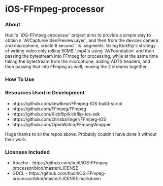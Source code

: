 # iOS-FFmpeg-processor

<h3>About</h3>
Hudl's `iOS-FFmpeg-processor` project aims to provide a simple way to obtain a `AVCaptureVideoPreviewLayer`, and then from the devices camera and microphone, create 8 second `.ts` segments.
Using Kickflip's strategy of writing video only rolling 50MB `.mp4`s using `AVFoundation` and then passing the bytestream into FFmpeg for processing, while at the same time taking the bytestream from the microphone, adding ADTS headers, and then passing that into FFmpeg as well, muxing the 2 streams together.

<h3>How To Use</h3>

<h3>Resources Used in Development</h3>
<ul>
<li>https://github.com/kewlbear/FFmpeg-iOS-build-script</li>
<li>https://github.com/FFmpeg/FFmpeg</li>
<li>https://github.com/Kickflip/kickflip-ios-sdk</li>
<li>https://github.com/chrisballinger/FFmpeg-iOS</li>
<li>https://github.com/OpenWatch/FFmpegWrapper</li>
</ul>
Huge thanks to all the repos above. Probably couldn't have done it without their work.

<h3>Licenses Included</h3>
<ul>
<li>Apache - https://github.com/hudl/iOS-FFmpeg-processor/blob/master/LICENSE</li>
<li>GDCL - https://github.com/hudl/iOS-FFmpeg-processor/blob/master/LICENSE.markdown</li>
</ul>
